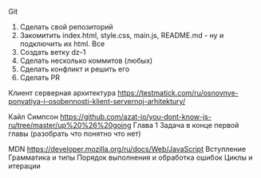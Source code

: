 Git
 1. Сделать свой репозиторий
 2. Закомитить index.html, style.css, main.js, README.md - ну и подключить их html. Все
 3. Создать ветку dz-1
 4. Сделать несколько коммитов (любых)
 5. Сделать конфликт и решить его
 6. Сделать PR

Клиент серверная архитектура
https://testmatick.com/ru/osnovnye-ponyatiya-i-osobennosti-klient-servernoj-arhitektury/


Кайл Симпсон
https://github.com/azat-io/you-dont-know-js-ru/tree/master/up%20%26%20going
Глава 1
Задача в конце первой главы (разобрать что понятно что нет)


MDN
https://developer.mozilla.org/ru/docs/Web/JavaScript
Вступление
Грамматика и типы
Порядок выполнения и обработка ошибок
Циклы и итерации


